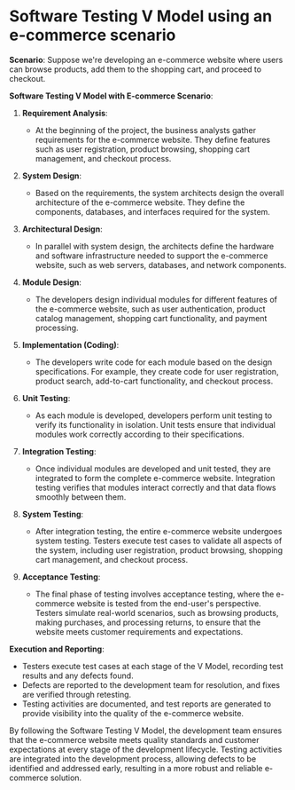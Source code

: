 
# Software Testing V Model using an e-commerce scenario 

**Scenario**: Suppose we're developing an e-commerce website where users can browse products, add them to the shopping cart, and proceed to checkout.

**Software Testing V Model with E-commerce Scenario**:

1. **Requirement Analysis**:
   - At the beginning of the project, the business analysts gather requirements for the e-commerce website. They define features such as user registration, product browsing, shopping cart management, and checkout process.

2. **System Design**:
   - Based on the requirements, the system architects design the overall architecture of the e-commerce website. They define the components, databases, and interfaces required for the system.

3. **Architectural Design**:
   - In parallel with system design, the architects define the hardware and software infrastructure needed to support the e-commerce website, such as web servers, databases, and network components.

4. **Module Design**:
   - The developers design individual modules for different features of the e-commerce website, such as user authentication, product catalog management, shopping cart functionality, and payment processing.

5. **Implementation (Coding)**:
   - The developers write code for each module based on the design specifications. For example, they create code for user registration, product search, add-to-cart functionality, and checkout process.

6. **Unit Testing**:
   - As each module is developed, developers perform unit testing to verify its functionality in isolation. Unit tests ensure that individual modules work correctly according to their specifications.

7. **Integration Testing**:
   - Once individual modules are developed and unit tested, they are integrated to form the complete e-commerce website. Integration testing verifies that modules interact correctly and that data flows smoothly between them.

8. **System Testing**:
   - After integration testing, the entire e-commerce website undergoes system testing. Testers execute test cases to validate all aspects of the system, including user registration, product browsing, shopping cart management, and checkout process.

9. **Acceptance Testing**:
   - The final phase of testing involves acceptance testing, where the e-commerce website is tested from the end-user's perspective. Testers simulate real-world scenarios, such as browsing products, making purchases, and processing returns, to ensure that the website meets customer requirements and expectations.

**Execution and Reporting**:
- Testers execute test cases at each stage of the V Model, recording test results and any defects found.
- Defects are reported to the development team for resolution, and fixes are verified through retesting.
- Testing activities are documented, and test reports are generated to provide visibility into the quality of the e-commerce website.

By following the Software Testing V Model, the development team ensures that the e-commerce website meets quality standards and customer expectations at every stage of the development lifecycle. Testing activities are integrated into the development process, allowing defects to be identified and addressed early, resulting in a more robust and reliable e-commerce solution.